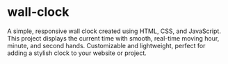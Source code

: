 # wall-clock
A simple, responsive wall clock created using HTML, CSS, and JavaScript. This project displays the current time with smooth, real-time moving hour, minute, and second hands. Customizable and lightweight, perfect for adding a stylish clock to your website or project.
